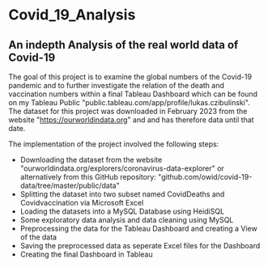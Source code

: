 # Covid_19_Analysis

## An indepth Analysis of the real world data of Covid-19


The goal of this project is to examine the global numbers of the Covid-19 pandemic and to further investigate the relation of the death and vaccination numbers within a final Tableau Dashboard which can be found on my Tableau Public "public.tableau.com/app/profile/lukas.czibulinski". The dataset for this project was downloaded in February 2023 from the website "https://ourworldindata.org" and and has therefore data until that date.

The implementation of the project involved the following steps:
 * Downloading the dataset from the website "ourworldindata.org/explorers/coronavirus-data-explorer" or alternatively from this GitHub repository: "github.com/owid/covid-19-data/tree/master/public/data"
 * Splitting the dataset into two subset named CovidDeaths and Covidvaccination via Microsoft Excel 
 * Loading the datasets into a MySQL Database using HeidiSQL
 * Some exploratory data analysis and data cleaning using MySQL
 * Preprocessing the data for the Tableau Dashboard and creating a View of the data
 *  Saving the preprocessed data as seperate Excel files for the Dashboard
 *  Creating the final Dashboard in Tableau
